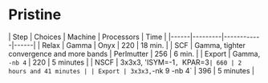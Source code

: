 # Pristine

| Step | Choices | Machine | Processors | Time |
|------|---------|------------|------|
| Relax | Gamma | Onyx | 220 | 18 min. |
| SCF | Gamma, tighter convergence and more bands | Perlmutter | 256 | 6 min. |
| Export | Gamma, `-nb 4` | 220 | 5 minutes |
| NSCF | 3x3x3, 'ISYM=-1`, `KPAR=3` | 660 | 2 hours and 41 minutes |
| Export | 3x3x3, `-nk 9 -nb 4` | 396 | 5 minutes |

